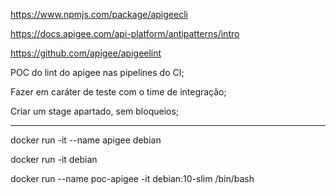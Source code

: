 https://www.npmjs.com/package/apigeecli

https://docs.apigee.com/api-platform/antipatterns/intro

https://github.com/apigee/apigeelint




POC do lint do apigee nas pipelines do CI;

Fazer em caráter de teste com o time de integração;

Criar um stage apartado, sem bloqueios;

---

docker run -it --name apigee debian

docker run -it debian

docker run --name poc-apigee -it debian:10-slim /bin/bash